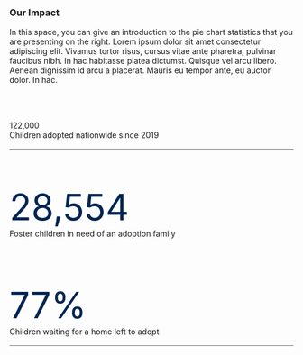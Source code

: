 <div class="grid-container campaign-impact">
  <div class="grid-row grid-gap-lg">
    <div class="tablet:grid-col">
        <h3>Our Impact</h3>
        <p>In this space, you can give an introduction to the pie chart statistics that you are presenting on the right. Lorem ipsum dolor sit amet consectetur adipiscing elit. Vivamus tortor risus, cursus vitae ante pharetra, pulvinar faucibus nibh. In hac habitasse platea dictumst. Quisque vel arcu libero. Aenean dignissim id arcu a placerat. Mauris eu tempor ante, eu auctor dolor. In hac. </p>
    </div>
    <div class="tablet:grid-col">
      <div class="grid-row" style="
        margin-top: 4rem;
        border-bottom: 1px solid #6D6E71;
        padding-bottom: 1rem;">
        <div class="impact-number grid-col">122,000</div>
        <div class="grid-col">Children adopted nationwide since 2019</div>
      </div>
      <div class="grid-row" style="
        margin-top: 4rem;
        padding-bottom: 1rem;">
        <div class="impact-number grid-col" style="
          font-size: 4rem;
          color: #002552;">
          28,554
        </div>
        <div class="grid-col">Foster children in need of an adoption family</div>
      </div>
      <div class="grid-row" style="
        margin-top: 4rem;
        border-bottom: 1px solid #6D6E71;
        padding-bottom: 1rem;">
        <div class="impact-number grid-col" style="
          font-size: 4rem;
          color: #002552;">
          77%
        </div>
        <div class="grid-col">Children waiting for a home left to adopt</div>
      </div>
    </div>
  </div>
</div>